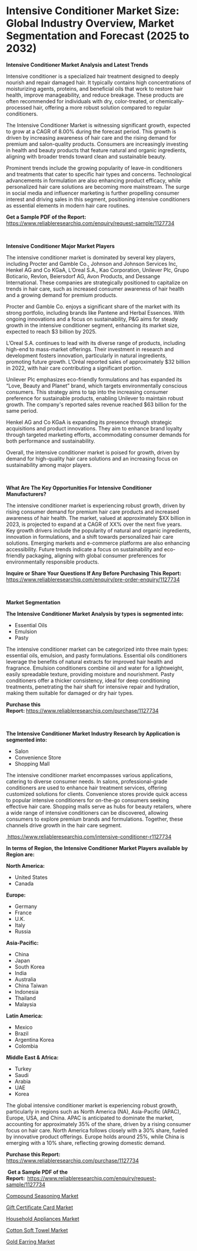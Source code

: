 <p><h1>Intensive Conditioner Market Size: Global Industry Overview, Market Segmentation and Forecast (2025 to 2032)</h1></p><p><strong>Intensive Conditioner Market Analysis and Latest Trends</strong></p>
<p><p>Intensive conditioner is a specialized hair treatment designed to deeply nourish and repair damaged hair. It typically contains high concentrations of moisturizing agents, proteins, and beneficial oils that work to restore hair health, improve manageability, and reduce breakage. These products are often recommended for individuals with dry, color-treated, or chemically-processed hair, offering a more robust solution compared to regular conditioners.</p><p>The Intensive Conditioner Market is witnessing significant growth, expected to grow at a CAGR of 8.00% during the forecast period. This growth is driven by increasing awareness of hair care and the rising demand for premium and salon-quality products. Consumers are increasingly investing in health and beauty products that feature natural and organic ingredients, aligning with broader trends toward clean and sustainable beauty.</p><p>Prominent trends include the growing popularity of leave-in conditioners and treatments that cater to specific hair types and concerns. Technological advancements in formulation are also enhancing product efficacy, while personalized hair care solutions are becoming more mainstream. The surge in social media and influencer marketing is further propelling consumer interest and driving sales in this segment, positioning intensive conditioners as essential elements in modern hair care routines.</p></p>
<p><strong>Get a Sample PDF of the Report:&nbsp;</strong> <a href="https://www.reliableresearchiq.com/enquiry/request-sample/1127734?utm_campaign=1119&utm_medium=2&utm_source=Github&utm_content=ia&utm_term=05032025&utm_id=intensive-conditioner">https://www.reliableresearchiq.com/enquiry/request-sample/1127734</a></p>
<p>&nbsp;</p>
<p><strong>Intensive Conditioner Major Market Players</strong></p>
<p><p>The intensive conditioner market is dominated by several key players, including Procter and Gamble Co., Johnson and Johnson Services Inc, Henkel AG and Co KGaA, L’Oreal S.A., Kao Corporation, Unilever Plc, Grupo Boticario, Revlon, Beiersdorf AG, Avon Products, and Dessange International. These companies are strategically positioned to capitalize on trends in hair care, such as increased consumer awareness of hair health and a growing demand for premium products.</p><p>Procter and Gamble Co. enjoys a significant share of the market with its strong portfolio, including brands like Pantene and Herbal Essences. With ongoing innovations and a focus on sustainability, P&G aims for steady growth in the intensive conditioner segment, enhancing its market size, expected to reach $3 billion by 2025.</p><p>L’Oreal S.A. continues to lead with its diverse range of products, including high-end to mass-market offerings. Their investment in research and development fosters innovation, particularly in natural ingredients, promoting future growth. L’Oréal reported sales of approximately $32 billion in 2022, with hair care contributing a significant portion.</p><p>Unilever Plc emphasizes eco-friendly formulations and has expanded its “Love, Beauty and Planet” brand, which targets environmentally conscious consumers. This strategy aims to tap into the increasing consumer preference for sustainable products, enabling Unilever to maintain robust growth. The company's reported sales revenue reached $63 billion for the same period.</p><p>Henkel AG and Co KGaA is expanding its presence through strategic acquisitions and product innovations. They aim to enhance brand loyalty through targeted marketing efforts, accommodating consumer demands for both performance and sustainability.</p><p>Overall, the intensive conditioner market is poised for growth, driven by demand for high-quality hair care solutions and an increasing focus on sustainability among major players.</p></p>
<p>&nbsp;</p>
<p><strong>What Are The Key Opportunities For Intensive Conditioner Manufacturers?</strong></p>
<p><p>The intensive conditioner market is experiencing robust growth, driven by rising consumer demand for premium hair care products and increased awareness of hair health. The market, valued at approximately $XX billion in 2023, is projected to expand at a CAGR of XX% over the next five years. Key growth drivers include the popularity of natural and organic ingredients, innovation in formulations, and a shift towards personalized hair care solutions. Emerging markets and e-commerce platforms are also enhancing accessibility. Future trends indicate a focus on sustainability and eco-friendly packaging, aligning with global consumer preferences for environmentally responsible products.</p></p>
<p><strong>Inquire or Share Your Questions If Any Before Purchasing This Report:</strong> <a href="https://www.reliableresearchiq.com/enquiry/pre-order-enquiry/1127734?utm_campaign=1119&utm_medium=2&utm_source=Github&utm_content=ia&utm_term=05032025&utm_id=intensive-conditioner">https://www.reliableresearchiq.com/enquiry/pre-order-enquiry/1127734</a></p>
<p>&nbsp;</p>
<p><strong>Market Segmentation</strong></p>
<p><strong>The Intensive Conditioner Market Analysis by types is segmented into:</strong></p>
<p><ul><li>Essential Oils</li><li>Emulsion</li><li>Pasty</li></ul></p>
<p><p>The intensive conditioner market can be categorized into three main types: essential oils, emulsion, and pasty formulations. Essential oils conditioners leverage the benefits of natural extracts for improved hair health and fragrance. Emulsion conditioners combine oil and water for a lightweight, easily spreadable texture, providing moisture and nourishment. Pasty conditioners offer a thicker consistency, ideal for deep conditioning treatments, penetrating the hair shaft for intensive repair and hydration, making them suitable for damaged or dry hair types.</p></p>
<p><strong>Purchase this Report:&nbsp;</strong><a href="https://www.reliableresearchiq.com/purchase/1127734?utm_campaign=1119&utm_medium=2&utm_source=Github&utm_content=ia&utm_term=05032025&utm_id=intensive-conditioner">https://www.reliableresearchiq.com/purchase/1127734</a></p>
<p>&nbsp;</p>
<p><strong>The Intensive Conditioner Market Industry Research by Application is segmented into:</strong></p>
<p><ul><li>Salon</li><li>Convenience Store</li><li>Shopping Mall</li></ul></p>
<p><p>The intensive conditioner market encompasses various applications, catering to diverse consumer needs. In salons, professional-grade conditioners are used to enhance hair treatment services, offering customized solutions for clients. Convenience stores provide quick access to popular intensive conditioners for on-the-go consumers seeking effective hair care. Shopping malls serve as hubs for beauty retailers, where a wide range of intensive conditioners can be discovered, allowing consumers to explore premium brands and formulations. Together, these channels drive growth in the hair care segment.</p></p>
<p><a href="https://www.reliableresearchiq.com/intensive-conditioner-r1127734?utm_campaign=1119&utm_medium=2&utm_source=Github&utm_content=ia&utm_term=05032025&utm_id=intensive-conditioner">&nbsp;https://www.reliableresearchiq.com/intensive-conditioner-r1127734</a></p>
<p><strong>In terms of Region, the Intensive Conditioner Market Players available by Region are:</strong></p>
<p>
    <p> <strong> North America: </strong>
        <ul>
            <li>United States</li>
            <li>Canada</li>
        </ul>
        </p> 
    <p> <strong> Europe: </strong>
        <ul>
            <li>Germany</li>
            <li>France</li>
            <li>U.K.</li>
            <li>Italy</li>
            <li>Russia</li>
        </ul>
        </p> 
    <p> <strong> Asia-Pacific: </strong>
        <ul>
            <li>China</li>
            <li>Japan</li>
            <li>South Korea</li>
            <li>India</li>
            <li>Australia</li>
            <li>China Taiwan</li>
            <li>Indonesia</li>
            <li>Thailand</li>
            <li>Malaysia</li>
        </ul>
        </p> 
    <p> <strong> Latin America: </strong>
        <ul>
            <li>Mexico</li>
            <li>Brazil</li>
            <li>Argentina Korea</li>
            <li>Colombia</li>
        </ul>
        </p> 
    <p> <strong> Middle East & Africa: </strong>
        <ul>
            <li>Turkey</li>
            <li>Saudi</li>
            <li>Arabia</li>
            <li>UAE</li>
            <li>Korea</li>
        </ul>
    </p>
    </p>
<p><p>The global intensive conditioner market is experiencing robust growth, particularly in regions such as North America (NA), Asia-Pacific (APAC), Europe, USA, and China. APAC is anticipated to dominate the market, accounting for approximately 35% of the share, driven by a rising consumer focus on hair care. North America follows closely with a 30% share, fueled by innovative product offerings. Europe holds around 25%, while China is emerging with a 10% share, reflecting growing domestic demand.</p></p>
<p><strong>Purchase this Report: </strong><a href="https://www.reliableresearchiq.com/purchase/1127734?utm_campaign=1119&utm_medium=2&utm_source=Github&utm_content=ia&utm_term=05032025&utm_id=intensive-conditioner">https://www.reliableresearchiq.com/purchase/1127734</a></p>
<p>&nbsp;<strong>Get a Sample PDF of the Report:&nbsp;&nbsp;</strong><a href="https://www.reliableresearchiq.com/enquiry/request-sample/1127734?utm_campaign=1119&utm_medium=2&utm_source=Github&utm_content=ia&utm_term=05032025&utm_id=intensive-conditioner">https://www.reliableresearchiq.com/enquiry/request-sample/1127734</a></p>
<p><strong></strong></p>
<p><p><a href="https://github.com/cernkomlkawi/Market-Research-Report-List-1/blob/main/compound-seasoning-market.md?utm_campaign=1119&utm_medium=2&utm_source=Github&utm_content=ia&utm_term=05032025&utm_id=intensive-conditioner">Compound Seasoning Market</a></p><p><a href="https://github.com/gavalegeyndt26/Market-Research-Report-List-1/blob/main/gift-certificate-card-market.md?utm_campaign=1119&utm_medium=2&utm_source=Github&utm_content=ia&utm_term=05032025&utm_id=intensive-conditioner">Gift Certificate Card Market</a></p><p><a href="https://github.com/abuegalawixo/Market-Research-Report-List-1/blob/main/household-appliances-market.md?utm_campaign=1119&utm_medium=2&utm_source=Github&utm_content=ia&utm_term=05032025&utm_id=intensive-conditioner">Household Appliances Market</a></p><p><a href="https://github.com/boonegoicks7/Market-Research-Report-List-1/blob/main/cotton-soft-towel-market.md?utm_campaign=1119&utm_medium=2&utm_source=Github&utm_content=ia&utm_term=05032025&utm_id=intensive-conditioner">Cotton Soft Towel Market</a></p><p><a href="https://github.com/kavechoxo/Market-Research-Report-List-1/blob/main/gold-earring-market.md?utm_campaign=1119&utm_medium=2&utm_source=Github&utm_content=ia&utm_term=05032025&utm_id=intensive-conditioner">Gold Earring Market</a></p></p>